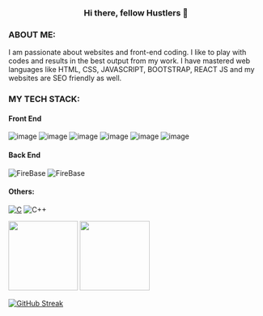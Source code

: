 






<h3 align="center"><b>Hi there, fellow Hustlers 👋</b></h3>



### ABOUT ME:
I am passionate about websites and front-end coding. I like to play with codes and results in the best output from my work. I have mastered web languages like HTML, CSS, JAVASCRIPT, BOOTSTRAP, REACT JS and my websites are SEO friendly as well.

> 

### MY TECH STACK:
#### Front End
![image](https://img.shields.io/badge/HTML5-E34F26?style=for-the-badge&logo=html5&logoColor=white)
![image](https://img.shields.io/badge/CSS3-1572B6?style=for-the-badge&logo=css3&logoColor=white)
![image](https://img.shields.io/badge/JavaScript-F7DF1E?style=for-the-badge&logo=javascript&logoColor=black)
![image](https://img.shields.io/badge/Bootstrap-563D7C?style=for-the-badge&logo=bootstrap&logoColor=white)
![image](https://img.shields.io/badge/Sass-CC6699?style=for-the-badge&logo=sass&logoColor=white)
![image](https://img.shields.io/badge/React-20232A?style=for-the-badge&logo=react&logoColor=61DAFB)


#### Back End
![FireBase](https://img.shields.io/badge/firebase-ffca28?style=for-the-badge&logo=firebase&logoColor=black)
![FireBase](https://img.shields.io/badge/npm-CB3837?style=for-the-badge&logo=npm&logoColor=white)

 


#### Others:
[![C](https://img.shields.io/badge/-C-808080?&logo=C)](https://img.shields.io/badge/firebase-ffca28?style=for-the-badge&logo=firebase&logoColor=black)
![C++](https://img.shields.io/badge/-C++-9c9c9c?&logo=c%2b%2b&logoColor=00599C)



<img height="137.3px" src="https://github-readme-stats.vercel.app/api?username=ManuVairagi1&hide_title=true&hide_border=true&show_icons=true&include_all_commits=true&count_private=true&line_height=21&icon_color=2234AE&text_color=D3D3D3&bg_color=0,000000,130F40" /><!-- wi*quL3fcV -->
<img height="137.3px" src="https://github-readme-stats.vercel.app/api/top-langs/?username=ManuVairagi1&hide=html&hide_title=true&hide_border=true&layout=compact&langs_count=7&icon_color=2234AE&text_color=D3D3D3&bg_color=0,000000,130F40" />

[![GitHub Streak](http://github-readme-streak-stats.herokuapp.com?user=ManuVairagi1&theme=tokyonight_duo&fire=D825DD)](https://git.io/streak-stats)



